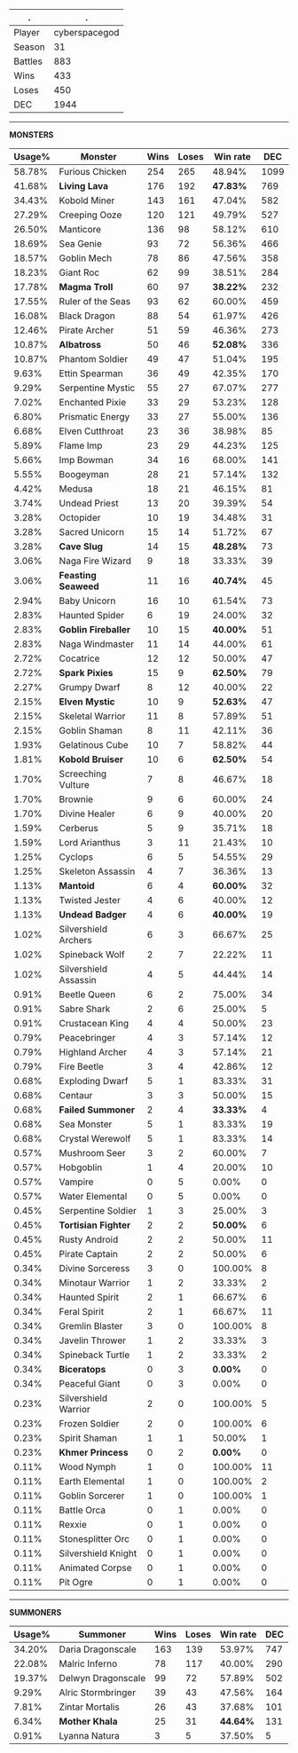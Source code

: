 .|.
|-|-
Player|cyberspacegod
Season|31
Battles|883
Wins|433
Loses|450
DEC|1944

---
**MONSTERS**

Usage%|Monster|Wins|Loses|Win rate|DEC|
-|-|-|-|-|-|
58.78%|Furious Chicken|254|265|48.94%|1099|
41.68%|**Living Lava**|176|192|**47.83%**|769|
34.43%|Kobold Miner|143|161|47.04%|582|
27.29%|Creeping Ooze|120|121|49.79%|527|
26.50%|Manticore|136|98|58.12%|610|
18.69%|Sea Genie|93|72|56.36%|466|
18.57%|Goblin Mech|78|86|47.56%|358|
18.23%|Giant Roc|62|99|38.51%|284|
17.78%|**Magma Troll**|60|97|**38.22%**|232|
17.55%|Ruler of the Seas|93|62|60.00%|459|
16.08%|Black Dragon|88|54|61.97%|426|
12.46%|Pirate Archer|51|59|46.36%|273|
10.87%|**Albatross**|50|46|**52.08%**|336|
10.87%|Phantom Soldier|49|47|51.04%|195|
9.63%|Ettin Spearman|36|49|42.35%|170|
9.29%|Serpentine Mystic|55|27|67.07%|277|
7.02%|Enchanted Pixie|33|29|53.23%|128|
6.80%|Prismatic Energy|33|27|55.00%|136|
6.68%|Elven Cutthroat|23|36|38.98%|85|
5.89%|Flame Imp|23|29|44.23%|125|
5.66%|Imp Bowman|34|16|68.00%|141|
5.55%|Boogeyman|28|21|57.14%|132|
4.42%|Medusa|18|21|46.15%|81|
3.74%|Undead Priest|13|20|39.39%|54|
3.28%|Octopider|10|19|34.48%|31|
3.28%|Sacred Unicorn|15|14|51.72%|67|
3.28%|**Cave Slug**|14|15|**48.28%**|73|
3.06%|Naga Fire Wizard|9|18|33.33%|39|
3.06%|**Feasting Seaweed**|11|16|**40.74%**|45|
2.94%|Baby Unicorn|16|10|61.54%|73|
2.83%|Haunted Spider|6|19|24.00%|32|
2.83%|**Goblin Fireballer**|10|15|**40.00%**|51|
2.83%|Naga Windmaster|11|14|44.00%|61|
2.72%|Cocatrice|12|12|50.00%|47|
2.72%|**Spark Pixies**|15|9|**62.50%**|79|
2.27%|Grumpy Dwarf|8|12|40.00%|22|
2.15%|**Elven Mystic**|10|9|**52.63%**|47|
2.15%|Skeletal Warrior|11|8|57.89%|51|
2.15%|Goblin Shaman|8|11|42.11%|36|
1.93%|Gelatinous Cube|10|7|58.82%|44|
1.81%|**Kobold Bruiser**|10|6|**62.50%**|54|
1.70%|Screeching Vulture|7|8|46.67%|18|
1.70%|Brownie|9|6|60.00%|24|
1.70%|Divine Healer|6|9|40.00%|20|
1.59%|Cerberus|5|9|35.71%|18|
1.59%|Lord Arianthus|3|11|21.43%|10|
1.25%|Cyclops|6|5|54.55%|29|
1.25%|Skeleton Assassin|4|7|36.36%|13|
1.13%|**Mantoid**|6|4|**60.00%**|32|
1.13%|Twisted Jester|4|6|40.00%|12|
1.13%|**Undead Badger**|4|6|**40.00%**|19|
1.02%|Silvershield Archers|6|3|66.67%|25|
1.02%|Spineback Wolf|2|7|22.22%|11|
1.02%|Silvershield Assassin|4|5|44.44%|14|
0.91%|Beetle Queen|6|2|75.00%|34|
0.91%|Sabre Shark|2|6|25.00%|5|
0.91%|Crustacean King|4|4|50.00%|23|
0.79%|Peacebringer|4|3|57.14%|12|
0.79%|Highland Archer|4|3|57.14%|21|
0.79%|Fire Beetle|3|4|42.86%|12|
0.68%|Exploding Dwarf|5|1|83.33%|31|
0.68%|Centaur|3|3|50.00%|15|
0.68%|**Failed Summoner**|2|4|**33.33%**|4|
0.68%|Sea Monster|5|1|83.33%|19|
0.68%|Crystal Werewolf|5|1|83.33%|14|
0.57%|Mushroom Seer|3|2|60.00%|7|
0.57%|Hobgoblin|1|4|20.00%|10|
0.57%|Vampire|0|5|0.00%|0|
0.57%|Water Elemental|0|5|0.00%|0|
0.45%|Serpentine Soldier|1|3|25.00%|3|
0.45%|**Tortisian Fighter**|2|2|**50.00%**|6|
0.45%|Rusty Android|2|2|50.00%|11|
0.45%|Pirate Captain|2|2|50.00%|6|
0.34%|Divine Sorceress|3|0|100.00%|8|
0.34%|Minotaur Warrior|1|2|33.33%|2|
0.34%|Haunted Spirit|2|1|66.67%|6|
0.34%|Feral Spirit|2|1|66.67%|11|
0.34%|Gremlin Blaster|3|0|100.00%|8|
0.34%|Javelin Thrower|1|2|33.33%|3|
0.34%|Spineback Turtle|1|2|33.33%|2|
0.34%|**Biceratops**|0|3|**0.00%**|0|
0.34%|Peaceful Giant|0|3|0.00%|0|
0.23%|Silvershield Warrior|2|0|100.00%|5|
0.23%|Frozen Soldier|2|0|100.00%|6|
0.23%|Spirit Shaman|1|1|50.00%|1|
0.23%|**Khmer Princess**|0|2|**0.00%**|0|
0.11%|Wood Nymph|1|0|100.00%|11|
0.11%|Earth Elemental|1|0|100.00%|2|
0.11%|Goblin Sorcerer|1|0|100.00%|1|
0.11%|Battle Orca|0|1|0.00%|0|
0.11%|Rexxie|0|1|0.00%|0|
0.11%|Stonesplitter Orc|0|1|0.00%|0|
0.11%|Silvershield Knight|0|1|0.00%|0|
0.11%|Animated Corpse|0|1|0.00%|0|
0.11%|Pit Ogre|0|1|0.00%|0|

---
**SUMMONERS**

Usage%|Summoner|Wins|Loses|Win rate|DEC|
-|-|-|-|-|-|
34.20%|Daria Dragonscale|163|139|53.97%|747|
22.08%|Malric Inferno|78|117|40.00%|290|
19.37%|Delwyn Dragonscale|99|72|57.89%|502|
9.29%|Alric Stormbringer|39|43|47.56%|164|
7.81%|Zintar Mortalis|26|43|37.68%|101|
6.34%|**Mother Khala**|25|31|**44.64%**|131|
0.91%|Lyanna Natura|3|5|37.50%|5|
